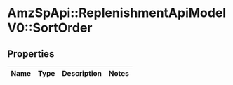 # AmzSpApi::ReplenishmentApiModelV0::SortOrder

## Properties
Name | Type | Description | Notes
------------ | ------------- | ------------- | -------------

